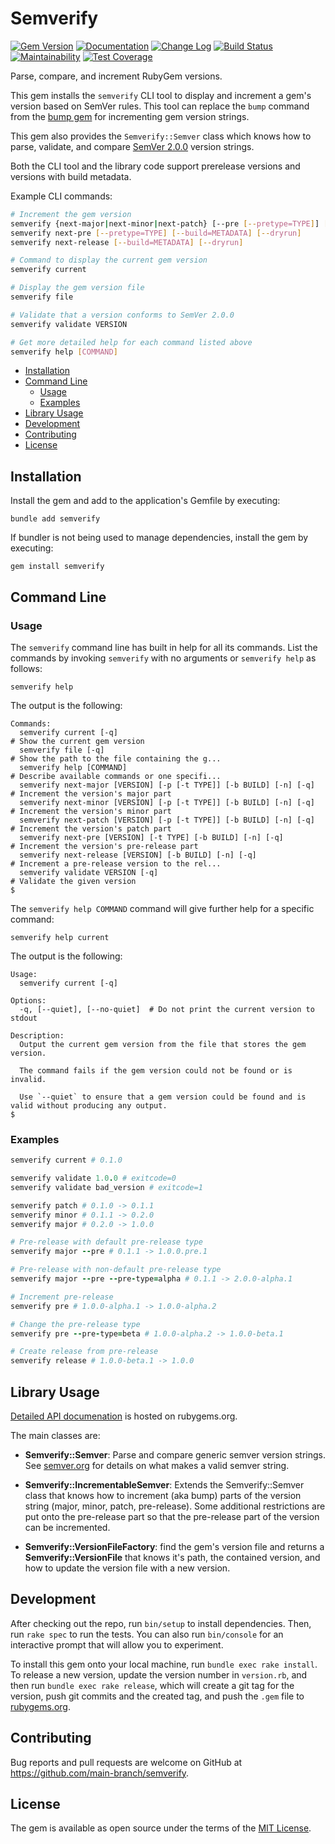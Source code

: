# Semverify

[![Gem Version](https://badge.fury.io/rb/semverify.svg)](https://badge.fury.io/rb/semverify)
[![Documentation](https://img.shields.io/badge/Documentation-Latest-green)](https://rubydoc.info/gems/semverify/)
[![Change Log](https://img.shields.io/badge/CHANGELOG-Latest-green)](https://rubydoc.info/gems/semverify/file/CHANGELOG.md)
[![Build Status](https://github.com/main-branch/semverify/workflows/CI%20Build/badge.svg?branch=main)](https://github.com/main-branch/semverify/actions?query=workflow%3ACI%20Build)
[![Maintainability](https://api.codeclimate.com/v1/badges/44a42ed085fe162e5dff/maintainability)](https://codeclimate.com/github/main-branch/semverify/maintainability)
[![Test Coverage](https://api.codeclimate.com/v1/badges/44a42ed085fe162e5dff/test_coverage)](https://codeclimate.com/github/main-branch/semverify/test_coverage)

Parse, compare, and increment RubyGem versions.

This gem installs the `semverify` CLI tool to display and increment a gem's version
based on SemVer rules. This tool can replace the `bump` command from the
[bump gem](https://rubygems.org/gems/bump/) for incrementing gem version strings.

This gem also provides the `Semverify::Semver` class which knows how to parse,
validate, and compare [SemVer 2.0.0](https://semver.org/spec/v2.0.0.html) version
strings.

Both the CLI tool and the library code support prerelease versions and versions
with build metadata.

Example CLI commands:

```bash
# Increment the gem version
semverify {next-major|next-minor|next-patch} [--pre [--pretype=TYPE]] [--build=METADATA] [--dryrun]
semverify next-pre [--pretype=TYPE] [--build=METADATA] [--dryrun]
semverify next-release [--build=METADATA] [--dryrun]

# Command to display the current gem version
semverify current

# Display the gem version file
semverify file

# Validate that a version conforms to SemVer 2.0.0
semverify validate VERSION

# Get more detailed help for each command listed above
semverify help [COMMAND]
```

* [Installation](#installation)
* [Command Line](#command-line)
  * [Usage](#usage)
  * [Examples](#examples)
* [Library Usage](#library-usage)
* [Development](#development)
* [Contributing](#contributing)
* [License](#license)

## Installation

Install the gem and add to the application's Gemfile by executing:

```shell
bundle add semverify
```

If bundler is not being used to manage dependencies, install the gem by executing:

```shell
gem install semverify
```

## Command Line

### Usage

The `semverify` command line has built in help for all its commands. List the
commands by invoking `semverify` with no arguments or `semverify help` as
follows:

```shell
semverify help
```

The output is the following:

```shell
Commands:
  semverify current [-q]                                              # Show the current gem version
  semverify file [-q]                                                 # Show the path to the file containing the g...
  semverify help [COMMAND]                                            # Describe available commands or one specifi...
  semverify next-major [VERSION] [-p [-t TYPE]] [-b BUILD] [-n] [-q]  # Increment the version's major part
  semverify next-minor [VERSION] [-p [-t TYPE]] [-b BUILD] [-n] [-q]  # Increment the version's minor part
  semverify next-patch [VERSION] [-p [-t TYPE]] [-b BUILD] [-n] [-q]  # Increment the version's patch part
  semverify next-pre [VERSION] [-t TYPE] [-b BUILD] [-n] [-q]         # Increment the version's pre-release part
  semverify next-release [VERSION] [-b BUILD] [-n] [-q]               # Increment a pre-release version to the rel...
  semverify validate VERSION [-q]                                     # Validate the given version
$
```

The `semverify help COMMAND` command will give further help for a specific command:

```shell
semverify help current
```

The output is the following:

```shell
Usage:
  semverify current [-q]

Options:
  -q, [--quiet], [--no-quiet]  # Do not print the current version to stdout

Description:
  Output the current gem version from the file that stores the gem version.

  The command fails if the gem version could not be found or is invalid.

  Use `--quiet` to ensure that a gem version could be found and is valid without producing any output.
$
```

### Examples

```Ruby
semverify current # 0.1.0

semverify validate 1.0.0 # exitcode=0
semverify validate bad_version # exitcode=1

semverify patch # 0.1.0 -> 0.1.1
semverify minor # 0.1.1 -> 0.2.0
semverify major # 0.2.0 -> 1.0.0

# Pre-release with default pre-release type
semverify major --pre # 0.1.1 -> 1.0.0.pre.1

# Pre-release with non-default pre-release type
semverify major --pre --pre-type=alpha # 0.1.1 -> 2.0.0-alpha.1

# Increment pre-release
semverify pre # 1.0.0-alpha.1 -> 1.0.0-alpha.2

# Change the pre-release type
semverify pre --pre-type=beta # 1.0.0-alpha.2 -> 1.0.0-beta.1

# Create release from pre-release
semverify release # 1.0.0-beta.1 -> 1.0.0
```

## Library Usage

[Detailed API documenation](https://rubydoc.info/gems/semverify/) is hosted on rubygems.org.

The main classes are:

* **Semverify::Semver**: Parse and compare generic semver version strings. See
  [semver.org](https://semver.org) for details on what makes a valid semver string.

* **Semverify::IncrementableSemver**: Extends the Semverify::Semver class that knows
  how to increment (aka bump) parts of the version string (major, minor, patch,
  pre-release). Some additional restrictions are put onto the pre-release part
  so that the pre-release part of the version can be incremented.

* **Semverify::VersionFileFactory**: find the gem's version file and returns a
  **Semverify::VersionFile** that knows it's path, the contained version, and how to update
  the version file with a new version.

## Development

After checking out the repo, run `bin/setup` to install dependencies. Then, run `rake spec` to run the tests. You can also run `bin/console` for an interactive prompt that will allow you to experiment.

To install this gem onto your local machine, run `bundle exec rake install`. To release a new version, update the version number in `version.rb`, and then run `bundle exec rake release`, which will create a git tag for the version, push git commits and the created tag, and push the `.gem` file to [rubygems.org](https://rubygems.org).

## Contributing

Bug reports and pull requests are welcome on GitHub at https://github.com/main-branch/semverify.

## License

The gem is available as open source under the terms of the [MIT License](https://opensource.org/licenses/MIT).
